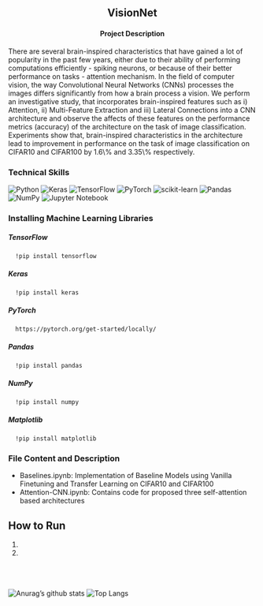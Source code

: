 <h2>
<p align='center'>
VisionNet
</p>
</h2>

<h4 align='center'> Project Description </h4> 
There are several brain-inspired characteristics that have gained a lot of popularity in the past few years, either due to their ability of performing computations efficiently - spiking neurons, or because of their better performance on tasks - attention mechanism. In the field of computer vision, the way Convolutional Neural Networks (CNNs) processes the images differs significantly from how a brain process a vision.  We perform an investigative study,  that incorporates brain-inspired features such as i) Attention, ii) Multi-Feature Extraction and iii) Lateral Connections into a CNN architecture and observe the affects of these features on the performance metrics (accuracy) of the architecture on the task of image classification. Experiments show that, brain-inspired characteristics in the architecture lead to improvement in performance on the task of image classification on CIFAR10 and CIFAR100 by 1.6\% and 3.35\% respectively. 
<br>

### Technical Skills 
![Python](https://img.shields.io/badge/python-3670A0?style=for-the-badge&logo=python&logoColor=ffdd54)
![Keras](https://img.shields.io/badge/Keras-%23D00000.svg?style=for-the-badge&logo=Keras&logoColor=white)
![TensorFlow](https://img.shields.io/badge/TensorFlow-%23FF6F00.svg?style=for-the-badge&logo=TensorFlow&logoColor=white)
![PyTorch](https://img.shields.io/badge/PyTorch-%23EE4C2C.svg?style=for-the-badge&logo=PyTorch&logoColor=white)
![scikit-learn](https://img.shields.io/badge/scikit--learn-%23F7931E.svg?style=for-the-badge&logo=scikit-learn&logoColor=white)
![Pandas](https://img.shields.io/badge/pandas-%23150458.svg?style=for-the-badge&logo=pandas&logoColor=white)
![NumPy](https://img.shields.io/badge/numpy-%23013243.svg?style=for-the-badge&logo=numpy&logoColor=white)
![Jupyter Notebook](https://img.shields.io/badge/jupyter-%23FA0F00.svg?style=for-the-badge&logo=jupyter&logoColor=white)
<br>

### Installing Machine Learning Libraries
##### TensorFlow
      !pip install tensorflow
##### Keras
      !pip install keras
##### PyTorch
      https://pytorch.org/get-started/locally/
##### Pandas
      !pip install pandas
##### NumPy
      !pip install numpy
##### Matplotlib
      !pip install matplotlib
      
### File Content and Description 
* Baselines.ipynb: Implementation of Baseline Models using Vanilla Finetuning and Transfer Learning on CIFAR10 and CIFAR100
* Attention-CNN.ipynb: Contains code for proposed three self-attention based architectures 

## How to Run
1)
2)

<br><br><br>
![Anurag’s github stats](https://github-readme-stats.vercel.app/api?username=Anshumaan-Chauhan02)
![Top Langs](https://github-readme-stats.vercel.app/api/top-langs/?username=Anshumaan-Chauhan02&layout=compact)
